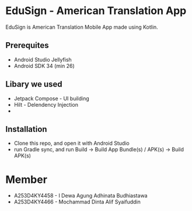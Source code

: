 # EduSign - American Translation App
EduSign is American Translation Mobile App made using Kotlin.

## Prerequites
- Android Studio Jellyfish
- Android SDK 34 (min 26)

## Libary we used
- Jetpack Compose - UI building
- Hilt - Delendency Injection
- 

## Installation
- Clone this repo, and open it with Android Studio
- run Gradle sync, and run Build ->  Build App Bundle(s) / APK(s) -> Build APK(s)

# Member 
- A253D4KY4458 - I Dewa Agung Adhinata Budhiastawa
- A253D4KY4466 - Mochammad Dinta Alif Syaifuddin